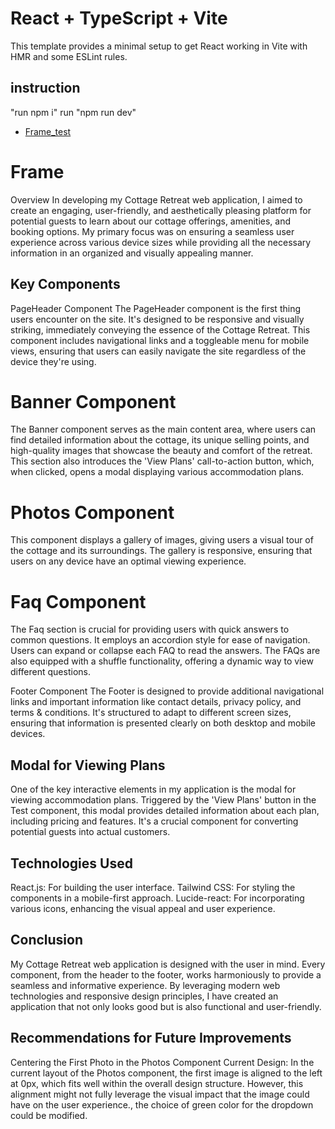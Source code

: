 # React + TypeScript + Vite

This template provides a minimal setup to get React working in Vite with HMR and some ESLint rules.

## instruction

"run npm i"
run "npm run dev"

- [Frame_test](https://frame-kappa.vercel.app/)

# Frame

Overview
In developing my Cottage Retreat web application, I aimed to create an engaging, user-friendly, and aesthetically pleasing platform for potential guests to learn about our cottage offerings, amenities, and booking options. My primary focus was on ensuring a seamless user experience across various device sizes while providing all the necessary information in an organized and visually appealing manner.

## Key Components

PageHeader Component
The PageHeader component is the first thing users encounter on the site. It's designed to be responsive and visually striking, immediately conveying the essence of the Cottage Retreat. This component includes navigational links and a toggleable menu for mobile views, ensuring that users can easily navigate the site regardless of the device they're using.

# Banner Component

The Banner component serves as the main content area, where users can find detailed information about the cottage, its unique selling points, and high-quality images that showcase the beauty and comfort of the retreat. This section also introduces the 'View Plans' call-to-action button, which, when clicked, opens a modal displaying various accommodation plans.

# Photos Component

This component displays a gallery of images, giving users a visual tour of the cottage and its surroundings. The gallery is responsive, ensuring that users on any device have an optimal viewing experience.

# Faq Component

The Faq section is crucial for providing users with quick answers to common questions. It employs an accordion style for ease of navigation. Users can expand or collapse each FAQ to read the answers. The FAQs are also equipped with a shuffle functionality, offering a dynamic way to view different questions.

Footer Component
The Footer is designed to provide additional navigational links and important information like contact details, privacy policy, and terms & conditions. It's structured to adapt to different screen sizes, ensuring that information is presented clearly on both desktop and mobile devices.

## Modal for Viewing Plans

One of the key interactive elements in my application is the modal for viewing accommodation plans. Triggered by the 'View Plans' button in the Test component, this modal provides detailed information about each plan, including pricing and features. It's a crucial component for converting potential guests into actual customers.

## Technologies Used

React.js: For building the user interface.
Tailwind CSS: For styling the components in a mobile-first approach.
Lucide-react: For incorporating various icons, enhancing the visual appeal and user experience.

## Conclusion

My Cottage Retreat web application is designed with the user in mind. Every component, from the header to the footer, works harmoniously to provide a seamless and informative experience. By leveraging modern web technologies and responsive design principles, I have created an application that not only looks good but is also functional and user-friendly.

## Recommendations for Future Improvements

Centering the First Photo in the Photos Component
Current Design: In the current layout of the Photos component, the first image is aligned to the left at 0px, which fits well within the overall design structure. However, this alignment might not fully leverage the visual impact that the image could have on the user experience., the choice of green color for the dropdown could be modified.
